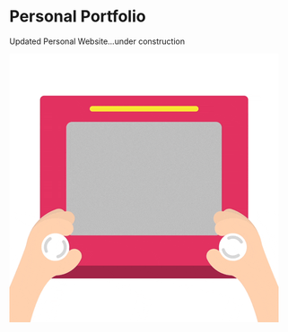 # Personal Portfolio

Updated Personal Website...under construction

![](site/content/images/website-giphy.gif)